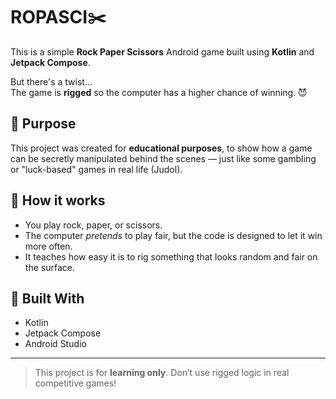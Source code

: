 # ROPASCI✂️

This is a simple **Rock Paper Scissors** Android game built using **Kotlin** and **Jetpack Compose**.

But there's a twist...  
The game is **rigged** so the computer has a higher chance of winning. 😈

## 🎯 Purpose

This project was created for **educational purposes**, to show how a game can be secretly manipulated behind the scenes — just like some gambling or "luck-based" games in real life (Judol).

## 🤖 How it works

- You play rock, paper, or scissors.
- The computer *pretends* to play fair, but the code is designed to let it win more often.
- It teaches how easy it is to rig something that looks random and fair on the surface.

## 📱 Built With

- Kotlin
- Jetpack Compose
- Android Studio

---

> This project is for **learning only**. Don’t use rigged logic in real competitive games!

